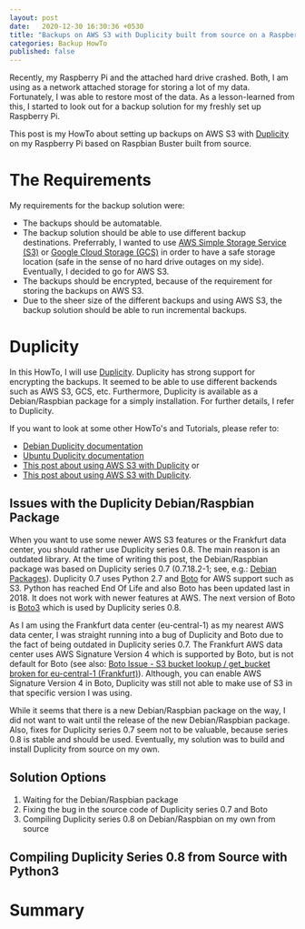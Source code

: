 ```yaml
---
layout: post
date:   2020-12-30 16:30:36 +0530
title: "Backups on AWS S3 with Duplicity built from source on a Raspberry Pi"
categories: Backup HowTo
published: false
---
```

Recently, my Raspberry Pi and the attached hard drive crashed. Both, I am using as a network attached storage for storing a lot of my data. Fortunately, I was able to restore most of the data. As a lesson-learned from this, I started to look out for a backup solution for my freshly set up Raspberry Pi.

This post is my HowTo about setting up backups on AWS S3 with [Duplicity](http://duplicity.nongnu.org/) on my Raspberry Pi based on Raspbian Buster built from source.

# The Requirements

My requirements for the backup solution were:
  * The backups should be automatable.
  * The backup solution should be able to use different backup destinations. Preferrably, I wanted to use [AWS Simple Storage Service (S3)](https://aws.amazon.com/s3/) or [Google Cloud Storage (GCS)](https://cloud.google.com/storage) in order to have a safe storage location (safe in the sense of no hard drive outages on my side). Eventually, I decided to go for AWS S3.
  * The backups should be encrypted, because of the requirement for storing the backups on AWS S3.
  * Due to the sheer size of the different backups and using AWS S3, the backup solution should be able to run incremental backups.

# Duplicity

In this HowTo, I will use [Duplicity](http://duplicity.nongnu.org/). Duplicity has strong support for encrypting the backups. It seemed to be able to use different backends such as AWS S3, GCS, etc. Furthermore, Duplicity is available as a Debian/Raspbian package for a simply installation. For further details, I refer to Duplicity.

If you want to look at some other HowTo's and Tutorials, please refer to:
  * [Debian Duplicity documentation](https://wiki.debian.org/Duplicity)
  * [Ubuntu Duplicity documentation](https://help.ubuntu.com/community/DuplicityBackupHowto)
  * [This post about using AWS S3 with Duplicity](https://icicimov.github.io/blog/devops/Duplicity-encrypted-backups-to-Amazon-S3/) or
  * [This post about using AWS S3 with Duplicity](https://feeding.cloud.geek.nz/posts/backing-up-to-s3-with-duplicity/).

## Issues with the Duplicity Debian/Raspbian Package

When you want to use some newer AWS S3 features or the Frankfurt data center, you should rather use Duplicity series 0.8. The main reason is an outdated library. At the time of writing this post, the Debian/Raspbian package was based on Duplicity series 0.7 (0.7.18.2-1; see, e.g.: [Debian Packages](https://packages.debian.org/search?keywords=duplicity)). Duplicity 0.7 uses Python 2.7 and [Boto](https://github.com/boto/boto) for AWS support such as S3. Python has reached End Of Life and also Boto has been updated last in 2018. It does not work with newer features at AWS. The next version of Boto is [Boto3](https://github.com/boto/boto3) which is used by Duplicity series 0.8.

As I am using the Frankfurt data center (eu-central-1) as my nearest AWS data center, I was straight running into a bug of Duplicity and Boto due to the fact of being outdated in Duplicity series 0.7. The Frankfurt AWS data center uses AWS Signature Version 4 which is supported by Boto, but is not default for Boto (see also: [Boto Issue - S3 bucket lookup / get_bucket broken for eu-central-1 (Frankfurt)](https://github.com/boto/boto/issues/2741)). Although, you can enable AWS Signature Version 4 in Boto, Duplicity was still not able to make use of S3 in that specific version I was using.

While it seems that there is a new Debian/Raspbian package on the way, I did not want to wait until the release of the new Debian/Raspbian package. Also, fixes for Duplicity series 0.7 seem not to be valuable, because series 0.8 is stable and should be used. Eventually, my solution was to build and install Duplicity from source on my own.

## Solution Options

  1. Waiting for the Debian/Raspbian package
  1. Fixing the bug in the source code of Duplicity series 0.7 and Boto 
  1. Compiling Duplicity series 0.8 on Debian/Raspbian on my own from source

## Compiling Duplicity Series 0.8 from Source with Python3
# Summary
